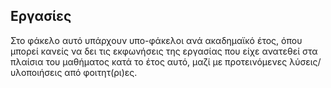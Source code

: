 ## Εργασίες

Στο φάκελο αυτό υπάρχουν υπο-φάκελοι ανά ακαδημαϊκό έτος, όπου μπορεί κανείς να δει τις εκφωνήσεις της εργασίας που είχε ανατεθεί στα πλαίσια του μαθήματος κατά το έτος αυτό, μαζί με προτεινόμενες λύσεις/υλοποιήσεις από φοιτητ(ρι)ες.
